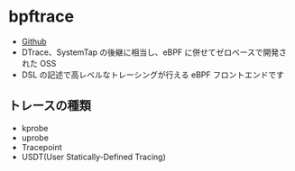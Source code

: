 # bpftrace

- [Github](https://github.com/iovisor/bpftrace)
- DTrace、SystemTap の後継に相当し、eBPF に併せてゼロベースで開発された OSS
- DSL の記述で高レベルなトレーシングが行える eBPF フロントエンドです

## トレースの種類

- kprobe
- uprobe
- Tracepoint
- USDT(User Statically-Defined Tracing)
